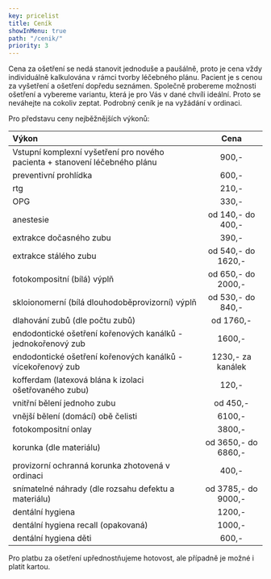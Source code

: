 ```yaml
---
key: pricelist
title: Ceník
showInMenu: true
path: "/cenik/"
priority: 3
---
```

Cena za ošetření se nedá stanovit jednoduše a paušálně, proto je cena vždy individuálně kalkulována v rámci tvorby léčebného plánu. Pacient je s cenou za vyšetření a ošetření dopředu seznámen. Společně probereme možnosti ošetření a vybereme variantu, která je pro Vás v dané chvíli ideální. Proto se neváhejte na cokoliv zeptat. Podrobný ceník je na vyžádání v ordinaci.

Pro představu ceny nejběžnějších výkonů:

Výkon                                                                                               | Cena
:---------------------------------------------------------------------------------------------------| :------------------------------:
Vstupní komplexní vyšetření pro nového pacienta + stanovení léčebného plánu                         | 900,- 
preventivní prohlídka                                                                               | 600,-
rtg                                                                                                 | 210,-
OPG                                                                                                 | 330,-
anestesie                                                                                           | od 140,- do 400,-
extrakce dočasného zubu                                                                             | 390,-
extrakce stálého zubu                                                                               | od 540,- do 1620,-
fotokompositní (bílá) výplň                                                                         | od 650,- do 2000,-
skloionomerní  (bílá dlouhodoběprovizorní) výplň                                                    | od 530,- do 840,-
dlahování zubů (dle počtu zubů)                                                                     | od 1760,-
endodontické ošetření kořenových kanálků - jednokořenový zub                                        | 1600,-
endodontické ošetření kořenových kanálků - vícekořenový zub                                         | 1230,- za kanálek
kofferdam (latexová blána k izolaci ošetřovaného zubu)                                              | 120,-
vnitřní bělení jednoho zubu                                                                         | od 450,-
vnější bělení (domácí) obě čelisti                                                                  | 6100,-
fotokompositní onlay                                                                                | 3800,-
korunka (dle materiálu)                                                                             | od 3650,- do 6860,-
provizorní ochranná korunka zhotovená v ordinaci                                                    | 400,-
snímatelné náhrady (dle rozsahu defektu a materiálu)                                                | od 3785,- do 9000,-
dentální hygiena                                                                                    | 1200,-
dentální hygiena recall (opakovaná)                                                                 | 1000,-
dentální hygiena děti                                                                               | 600,-

 Pro platbu za ošetření upřednostňujeme hotovost, ale případně je možné i platit kartou.